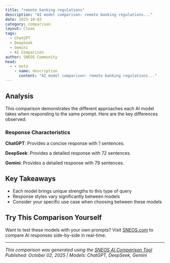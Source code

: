 ```yaml
---
title: "remote banking regulations"
description: "AI model comparison: remote banking regulations..."
date: 2025-10-02
category: comparison
layout: Clean
tags:
  - ChatGPT
  - DeepSeek
  - Gemini
  - AI Comparison
author: SNEOS Community
head:
  - - meta
    - name: description
      content: "AI model comparison: remote banking regulations..."
---
```


<ChatComparison
  title="remote banking regulations"
  prompt="remote banking regulations"
  :responses='{
    "ChatGPT": "Error calling OpenAI API.",
    "DeepSeek": "Of course. \u0022Remote banking regulations\u0022 is a broad term that refers to the legal and supervisory framework governing banking services provided to customers without the need for physical interaction at a branch.\n\nThese regulations are designed to achieve several key objectives:\n*   **Security \u0026 Fraud Prevention:** Protecting customer data and funds from cyber threats.\n*   **Consumer Protection:** Ensuring fair, transparent, and accessible services.\n*   **Financial Integrity:** Preventing money laundering and terrorist financing.\n*   **Financial Stability:** Ensuring the reliability and resilience of the banking system.\n*   **Market Integrity \u0026 Competition:** Creating a level playing field for both traditional and new digital-only banks.\n\nThe specific regulations vary significantly by country and region, but they generally cover the following core areas.\n\n---\n\n### 1. Customer Identification and Onboarding (KYC)\nThis is the cornerstone of remote banking. Regulators require banks to verify the identity of their customers, which is challenging without face-to-face interaction.\n\n*   **Key Regulations:**\n    *   **Anti-Money Laundering (AML) Directives** (e.g., in the EU)\n    *   **Customer Identification Program (CIP)** under the USA PATRIOT Act (in the US)\n    *   **\u0022Know Your Customer\u0022 (KYC)** requirements globally.\n*   **Common Solutions:**\n    *   **eIDAS (EU):** Allows the use of national electronic IDs for secure identification.\n    *   **Video Identification:** A live video call where a representative verifies identity documents.\n    *   **Digital Identity Schemes:** Use of government-backed digital IDs (e.g., BankID in Scandinavia, DigiD in the Netherlands).\n    *   **Biometric Verification:** Using a selfie and liveness detection to match a user\u0027s face to their government-issued ID.\n\n---\n\n### 2. Strong Customer Authentication (SCA) and Access Security\nTo prevent unauthorized access, regulators mandate multi-factor authentication for electronic payments and account access.\n\n*   **Key Regulations:**\n    *   **PSD2 (EU/UK):** Specifically requires SCA, which is based on two or more of the following:\n        1.  **Knowledge** (something only the user knows, e.g., a password/PIN)\n        2.  **Possession** (something only the user possesses, e.g., a phone, hardware token)\n        3.  **Inherence** (something the user is, e.g., a fingerprint or facial recognition)\n    *   **FFIEC Guidance (US):** Provides guidelines on multi-factor authentication for online banking, though it\u0027s less prescriptive than PSD2.\n*   **Common Solutions:** One-time passwords (OTP) via SMS/app, push notifications to a banking app, biometrics on a smartphone.\n\n---\n\n### 3. Data Protection and Privacy\nBanks handle immense amounts of sensitive personal data, making data protection a top regulatory priority.\n\n*   **Key Regulations:**\n    *   **GDPR (General Data Protection Regulation - EU):** Sets a global benchmark for data privacy, governing how personal data is collected, processed, and stored. It includes requirements for data breach notifications and gives individuals rights over their data.\n    *   **CCPA/CPRA (California Consumer Privacy Act - US):** Similar in spirit to GDPR, providing California residents with rights over their personal information.\n    *   **GLBA (Gramm-Leach-Bliley Act - US):** Requires financial institutions to explain their information-sharing practices and safeguard sensitive data.\n\n---\n\n### 4. Disclosure and Transparency\nRegulations ensure that customers are fully informed about the terms, conditions, and costs of banking products.\n\n*   **Key Regulations:**\n    *   **Truth in Savings Act (US):** Requires clear disclosure of fees, interest rates, and other terms for deposit accounts.\n    *   **Consumer Rights Directive (EU):** Mandates clear information for consumers before they are bound by a contract, including for financial services.\n*   **Common Requirements:** Easy-to-find fee schedules, clear summary boxes for credit agreements, and pre-contractual information.\n\n---\n\n### 5. Liability and Dispute Resolution\nRules define who is liable in cases of unauthorized transactions and establish processes for customers to dispute errors.\n\n*   **Key Regulations:**\n    *   **Regulation E (Electronic Fund Transfer Act - US):** Limits customer liability for unauthorized electronic transfers and establishes procedures for error resolution.\n    *   **PSD2 (EU/UK):** Provides similar protections, requiring banks to refund unauthorized payments immediately and placing the burden of proof for authentication on the bank in case of a dispute.\n\n---\n\n### 6. Operational and Cybersecurity Resilience\nRegulators require banks to have robust systems to prevent and manage IT failures and cyber-attacks.\n\n*   **Key Regulations/Guidance:**\n    *   **NIS2 Directive (EU):** Strengthens cybersecurity requirements for essential entities, including the banking sector.\n    *   **FFIEC IT Examination Handbook (US):** Provides a comprehensive framework for examiners to assess the cybersecurity and IT risk management of financial institutions.\n    *   **DORA (Digital Operational Resilience Act - EU):** A new regulation specifically focused on ensuring the financial sector can withstand all types of ICT-related disruptions and threats.\n\n---\n\n### Regional Focus: Key Jurisdictions\n\n#### **European Union (EU) / United Kingdom (UK)**\nThe EU has one of the most comprehensive and prescriptive regulatory frameworks for remote banking.\n*   **PSD2 (Payment Services Directive 2):** The cornerstone, enabling \u0022Open Banking,\u0022 mandating SCA, and standardizing consumer protections.\n*   **eIDAS Regulation:** Provides the foundation for trusted digital identities.\n*   **GDPR:** The global gold standard for data protection.\n*   **AML Directives (AMLD5/6):** Set the rules for customer due diligence.\n*   *(The UK largely retained these frameworks post-Brexit, with its own versions like the PSRs.)*\n\n#### **United States (US)**\nThe US framework is more fragmented, with multiple federal and state regulators.\n*   A mix of federal laws (**GLBA, USA PATRIOT Act, EFTA/Regulation E**) and guidance from multiple agencies (**CFPB, OCC, FDIC, Federal Reserve**).\n*   Less centralized than the EU model, leading to a more principles-based approach in some areas, but with strict enforcement.\n\n#### **Other Regions**\n*   **Asia-Pacific (APAC):** A mixed landscape. Countries like **Singapore (MAS)** and **Hong Kong (HKMA)** have very advanced and proactive regulatory regimes, often issuing specific guidelines for digital banks.\n*   **Global Standards:** Bodies like the **Financial Action Task Force (FATF)** set international standards for AML/CFT that most countries adopt into their national laws.\n\n### The Rise of Digital-Only Banks (Neobanks)\nNeobanks are subject to the same core regulations as traditional banks. However, regulators have had to adapt:\n*   **Licensing:** Many countries now offer specific \u0022digital banking licenses.\u0022\n*   **Supervisory Technology (Suptech):** Regulators are increasingly using technology to monitor digital banks in real-time.\n*   **Focus on Business Model Risk:** Scrutinizing the long-term profitability and sustainability of neobanks.\n\n### Conclusion\nRemote banking regulations are a complex but essential ecosystem. They are constantly evolving to keep pace with technological innovation (like AI and blockchain) and emerging risks (like sophisticated cyberattacks). For any financial institution operating remotely, navigating this regulatory landscape is not optional\u2014it is fundamental to their license to operate and their customers\u0027 trust.",
    "Gemini": "Remote banking regulations are a complex and evolving area, covering a wide range of activities and aiming to protect consumers, financial institutions, and the overall financial system.  Here\u0027s a breakdown of key areas and considerations:\n\n**1. Key Areas of Regulation:**\n\n*   **Consumer Protection:**\n    *   **Disclosure Requirements:** Banks must clearly disclose terms, fees, risks, and limitations of remote banking services.  This includes providing clear information about transaction limits, security measures, error resolution procedures, and liability for unauthorized transactions.\n    *   **Data Privacy:** Regulations govern how banks collect, use, store, and protect customer data collected through remote channels. This often ties into broader data privacy laws (e.g., GDPR, CCPA).\n    *   **Error Resolution:** Banks must have procedures to promptly investigate and resolve errors reported by customers in remote transactions. Regulations specify timeframes for investigation and resolution.\n    *   **Liability for Unauthorized Transactions:**  Rules determine the customer\u0027s and bank\u0027s liability for unauthorized transactions made through remote channels (e.g., phishing, hacking).  The amount of liability often depends on how quickly the customer reports the unauthorized activity.  Examples include Regulation E in the US.\n    *   **Accessibility:**  Regulations may require remote banking services to be accessible to people with disabilities, complying with standards like WCAG (Web Content Accessibility Guidelines).\n*   **Security and Cybersecurity:**\n    *   **Authentication:**  Strong authentication methods are required to verify the identity of users accessing remote banking services.  This includes multi-factor authentication (MFA), biometric authentication, and other security measures.\n    *   **Fraud Prevention:** Banks must implement systems and processes to detect and prevent fraudulent transactions in remote channels.  This includes monitoring for suspicious activity, using fraud scoring models, and implementing transaction limits.\n    *   **Data Security:** Banks must protect customer data from unauthorized access, use, or disclosure.  This includes encryption, firewalls, intrusion detection systems, and regular security audits.\n    *   **Incident Response:** Banks must have plans in place to respond to cybersecurity incidents, including data breaches and system outages.  These plans must include procedures for notifying customers, regulators, and law enforcement.\n    *   **Third-Party Risk Management:** Banks are responsible for ensuring the security of third-party vendors that provide remote banking services.\n*   **Anti-Money Laundering (AML) and Counter-Terrorist Financing (CTF):**\n    *   **Customer Due Diligence (CDD):**  Banks must verify the identity of customers using remote banking services and understand the nature and purpose of their transactions.\n    *   **Transaction Monitoring:**  Banks must monitor transactions for suspicious activity that may indicate money laundering or terrorist financing.  This includes looking for large or unusual transactions, transactions with high-risk jurisdictions, and transactions involving shell companies.\n    *   **Suspicious Activity Reporting (SAR):**  Banks must report suspicious activity to law enforcement.\n*   **Operational Risk Management:**\n    *   **Business Continuity Planning:** Banks must have plans in place to ensure the continuity of remote banking services in the event of a disaster or other disruption.\n    *   **Capacity Planning:** Banks must ensure that their systems can handle the volume of transactions in remote channels.\n    *   **Change Management:** Banks must have procedures in place to manage changes to their remote banking systems.\n*   **Regulatory Reporting:**\n    *   Banks are often required to report on various aspects of their remote banking operations to regulatory authorities.  This may include data on transaction volumes, fraud rates, security incidents, and customer complaints.\n\n**2. Key Regulatory Bodies \u0026 Frameworks (Examples):**\n\n*   **United States:**\n    *   **Federal Reserve:** Oversees bank holding companies and state member banks.  Provides guidance on cybersecurity, data security, and consumer protection.\n    *   **Office of the Comptroller of the Currency (OCC):** Regulates national banks and federal savings associations. Issues regulations and guidance on remote banking, including its risk management expectations.\n    *   **Federal Deposit Insurance Corporation (FDIC):** Insures deposits and supervises state non-member banks.\n    *   **Consumer Financial Protection Bureau (CFPB):** Enforces consumer financial protection laws, including those related to remote banking.  Enforces regulations like Regulation E (Electronic Fund Transfers).\n    *   **FinCEN (Financial Crimes Enforcement Network):** Focuses on AML/CTF regulations.\n*   **European Union:**\n    *   **European Central Bank (ECB):** Oversees the Eurozone banking system.\n    *   **European Banking Authority (EBA):** Promotes consistent regulation and supervision of banks across the EU.\n    *   **General Data Protection Regulation (GDPR):**  Protects the privacy of EU citizens\u0027 data.\n    *   **Payment Services Directive (PSD2):**  Regulates payment services, including online and mobile payments.  Introduces open banking and strong customer authentication requirements.\n*   **United Kingdom:**\n    *   **Financial Conduct Authority (FCA):** Regulates financial services firms and protects consumers.\n    *   **Prudential Regulation Authority (PRA):** Regulates banks, insurers, and other financial institutions.\n*   **International:**\n    *   **Basel Committee on Banking Supervision (BCBS):** Sets global standards for banking regulation.  Addresses risks related to technology and innovation.\n    *   **Financial Action Task Force (FATF):** Sets international standards for AML/CTF.\n\n**3. Considerations \u0026 Challenges:**\n\n*   **Technological Innovation:**  The rapid pace of technological change presents a constant challenge for regulators.  New technologies create new opportunities for innovation, but also new risks.\n*   **Cross-Border Transactions:** Remote banking facilitates cross-border transactions, which can be difficult to regulate.\n*   **Mobile Banking:**  The increasing use of mobile devices for banking requires specific security measures and consumer protection safeguards.\n*   **Cloud Computing:** Banks increasingly rely on cloud computing for remote banking services, which raises concerns about data security and vendor risk management.\n*   **Fintech Companies:**  The rise of fintech companies has disrupted the traditional banking industry. Regulators are grappling with how to regulate these companies and ensure that they are not undermining the safety and soundness of the financial system.\n*   **Balancing Innovation and Regulation:**  A key challenge for regulators is to strike a balance between promoting innovation and protecting consumers and the financial system.  Overly restrictive regulations can stifle innovation, while lax regulations can lead to financial instability.\n*   **Enforcement:**  Effective enforcement of remote banking regulations is essential to ensure compliance and deter misconduct.\n\n**4. Best Practices for Banks:**\n\n*   **Risk Assessment:** Conduct thorough risk assessments of remote banking services.\n*   **Security Controls:** Implement strong security controls to protect customer data and prevent fraud.\n*   **Monitoring:** Monitor transactions for suspicious activity.\n*   **Training:** Train employees on remote banking regulations and security procedures.\n*   **Audits:** Conduct regular audits of remote banking systems and processes.\n*   **Compliance Programs:**  Develop and maintain comprehensive compliance programs.\n*   **Customer Education:** Educate customers about the risks and benefits of remote banking.\n*   **Incident Response Planning:**  Have a comprehensive incident response plan in place.\n\n**In Summary:**\n\nRemote banking regulations are vital for maintaining a safe, secure, and reliable financial system in the digital age. They are constantly evolving to address new risks and challenges. Banks must stay informed of these regulations and implement effective compliance programs to protect their customers and their institutions.  It\u0027s crucial to consult with legal and compliance professionals specializing in banking regulations to ensure full compliance. Remember that the information provided here is a general overview and not a substitute for professional legal or financial advice.  Always refer to the specific regulations and guidance issued by the relevant regulatory authorities in your jurisdiction.\n"
  }'
  published-date="14:28"
/>

## Analysis

This comparison demonstrates the different approaches each AI model takes when responding to the same prompt. Here are the key differences observed:

### Response Characteristics

**ChatGPT**: Provides a concise response with 1 sentences. 

**DeepSeek**: Provides a detailed response with 72 sentences. 

**Gemini**: Provides a detailed response with 79 sentences. 

## Key Takeaways

- Each model brings unique strengths to this type of query
- Response styles vary significantly between models
- Consider your specific use case when choosing between these models

## Try This Comparison Yourself

Want to test these models with your own prompts? Visit [SNEOS.com](https://sneos.com) to compare AI responses side-by-side in real-time.

---

*This comparison was generated using the [SNEOS AI Comparison Tool](https://sneos.com)*
*Published: October 02, 2025 | Models: ChatGPT, DeepSeek, Gemini*
